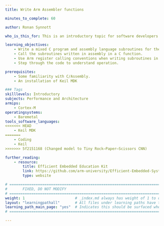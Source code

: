 ```yaml
---
title: Write Arm Assembler functions

minutes_to_complete: 60

author: Ronan Synnott

who_is_this_for: This is an introductory topic for software developers who are interested in programming microcontrollers with C/Assembly.

learning_objectives: 
    - Write a mixed C program and assembly language subroutines for the microcontroller. 
    - Call the subroutines written in assembly in a C function.  
    - Use Arm register calling conventions when writing subroutines in assembly language.  
    - Step through the code to understand operation.

prerequisites:
    - Some familiarity with C/Assembly.
    - An installation of Keil MDK

### Tags
skilllevels: Introductory
subjects: Performance and Architecture
armips:
    - Cortex-M
operatingsystems:
    - Baremetal
tools_software_languages:
<<<<<<< HEAD
    - Keil MDK
=======
    - Coding
    - Keil
>>>>>>> 5f2151168 (Changed model to Tiny Rock–Paper–Scissors CNN)

further_reading:
    - resource:
        title: Efficient Embedded Education Kit
        link: https://github.com/arm-university/Efficient-Embedded-Systems-Design-Education-Kit
        type: website

# ================================================================================
#       FIXED, DO NOT MODIFY
# ================================================================================
weight: 1                       # _index.md always has weight of 1 to order correctly
layout: "learningpathall"       # All files under learning paths have this same wrapper
learning_path_main_page: "yes"  # Indicates this should be surfaced when looking for related content. Only set for _index.md of learning path content.
# ================================================================================

---
```

